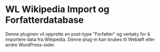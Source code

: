 # WL Wikipedia Import og Forfatterdatabase

Denne pluginen vil opprette en post-type "Forfatter" og verkøty for å importere data fra Wikipedia. Denne plug-in kan brukes til Webløft eller andre WordPress-sider.

